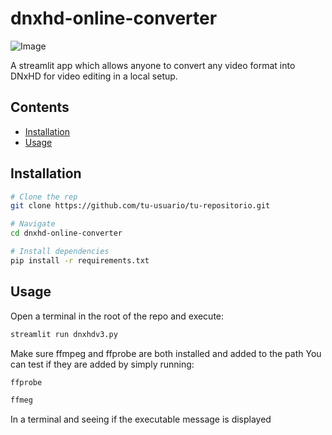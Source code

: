 # dnxhd-online-converter

![Image](https://img.pikbest.com/element_our/20230301/bg/86e09351bab02.png!sw800)

A streamlit app which allows anyone to convert any video format into DNxHD for video editing in a local setup.

## Contents

- [Installation](#installation) 
- [Usage](#usage)

## Installation

```bash
# Clone the rep
git clone https://github.com/tu-usuario/tu-repositorio.git

# Navigate
cd dnxhd-online-converter

# Install dependencies
pip install -r requirements.txt

```

## Usage

Open a terminal in the root of the repo and execute:

```bash
streamlit run dnxhdv3.py
```

Make sure ffmpeg and ffprobe are both installed and added to the path
You can test if they are added by simply running:

```bash
ffprobe
```

```bash
ffmeg
```

In a terminal and seeing if the executable message is displayed 
